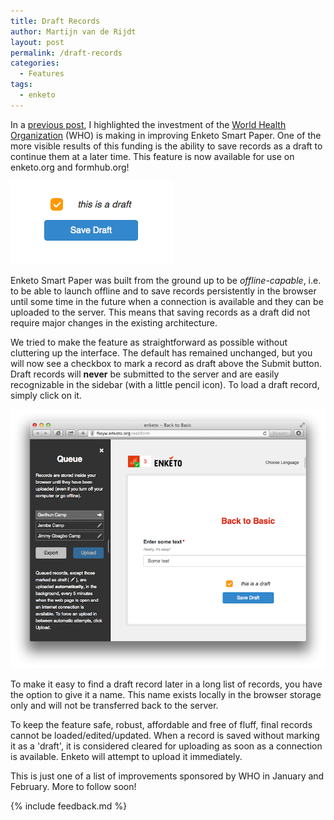 ```yaml
---
title: Draft Records
author: Martijn van de Rijdt
layout: post
permalink: /draft-records
categories:
  - Features
tags:
  - enketo
---
```


In a [previous post](http://blog.enketo.org/sponsorships-2013/), I highlighted the investment of the [World Health Organization](http://www.who.int/) (WHO) is making in improving Enketo Smart Paper. One of the more visible results of this funding is the ability to save records as a draft to continue them at a later time. This feature is now available for use on enketo.org and formhub.org! 

![Save as Draft](../files/2014/01/save-draft.png "Save as Draft")

Enketo Smart Paper was built from the ground up to be _offline-capable_, i.e. to be able to launch offline and to save records persistently in the browser until some time in the future when a connection is available and they can be uploaded to the server. This means that saving records as a draft did not require major changes in the existing architecture.

We tried to make the feature as straightforward as possible without cluttering up the interface. The default has remained unchanged, but you will now see a checkbox to mark a record as draft above the Submit button. Draft records will __never__ be submitted to the server and are easily recognizable in the sidebar (with a little pencil icon). To load a draft record, simply click on it. 

![List of Draft Records](../files/2014/01/draft-records.png "List of Draft Records")

To make it easy to find a draft record later in a long list of records, you have the option to give it a name. This name exists locally in the browser storage only and will not be transferred back to the server.

To keep the feature safe, robust, affordable and free of fluff, final records cannot be loaded/edited/updated. When a record is saved without marking it as a 'draft', it is considered cleared for uploading as soon as a connection is available. Enketo will attempt to upload it immediately.

This is just one of a list of improvements sponsored by WHO in January and February. More to follow soon! 

{% include feedback.md %}


